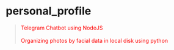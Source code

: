 # personal_profile
> <span style="color:red">Telegram Chatbot using NodeJS</span><br><br>
> <span style="color:red">Organizing photos by facial data in local disk using python</span>
